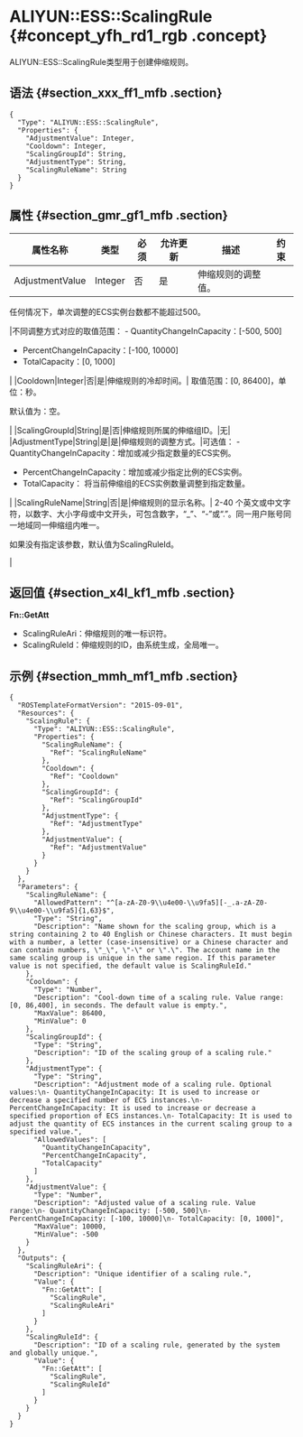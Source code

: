 # ALIYUN::ESS::ScalingRule {#concept_yfh_rd1_rgb .concept}

ALIYUN::ESS::ScalingRule类型用于创建伸缩规则。

## 语法 {#section_xxx_ff1_mfb .section}

```language-json
{
  "Type": "ALIYUN::ESS::ScalingRule",
  "Properties": {
    "AdjustmentValue": Integer,
    "Cooldown": Integer,
    "ScalingGroupId": String,
    "AdjustmentType": String,
    "ScalingRuleName": String
  }
}
```

## 属性 {#section_gmr_gf1_mfb .section}

|属性名称|类型|必须|允许更新|描述|约束|
|----|--|--|----|--|--|
|AdjustmentValue|Integer|否|是| 伸缩规则的调整值。

 任何情况下，单次调整的ECS实例台数都不能超过500。

 |不同调整方式对应的取值范围： -   QuantityChangeInCapacity：\[-500, 500\]
-   PercentChangeInCapacity：\[-100, 10000\]
-   TotalCapacity：\[0, 1000\]

 |
|Cooldown|Integer|否|是|伸缩规则的冷却时间。| 取值范围：\[0, 86400\]，单位：秒。

 默认值为：空。

 |
|ScalingGroupId|String|是|否|伸缩规则所属的伸缩组ID。|无|
|AdjustmentType|String|是|是|伸缩规则的调整方式。|可选值： -   QuantityChangeInCapacity：增加或减少指定数量的ECS实例。
-   PercentChangeInCapacity：增加或减少指定比例的ECS实例。
-   TotalCapacity： 将当前伸缩组的ECS实例数量调整到指定数量。

 |
|ScalingRuleName|String|否|是|伸缩规则的显示名称。| 2-40 个英文或中文字符，以数字、大小字母或中文开头，可包含数字，“\_”、“-”或“.”。同一用户账号同一地域同一伸缩组内唯一。

 如果没有指定该参数，默认值为ScalingRuleId。

 |

## 返回值 {#section_x4l_kf1_mfb .section}

**Fn::GetAtt**

-   ScalingRuleAri：伸缩规则的唯一标识符。
-   ScalingRuleId：伸缩规则的ID，由系统生成，全局唯一。

## 示例 {#section_mmh_mf1_mfb .section}

```language-json
{
  "ROSTemplateFormatVersion": "2015-09-01",
  "Resources": {
    "ScalingRule": {
      "Type": "ALIYUN::ESS::ScalingRule",
      "Properties": {
        "ScalingRuleName": {
          "Ref": "ScalingRuleName"
        },
        "Cooldown": {
          "Ref": "Cooldown"
        },
        "ScalingGroupId": {
          "Ref": "ScalingGroupId"
        },
        "AdjustmentType": {
          "Ref": "AdjustmentType"
        },
        "AdjustmentValue": {
          "Ref": "AdjustmentValue"
        }
      }
    }
  },
  "Parameters": {
    "ScalingRuleName": {
      "AllowedPattern": "^[a-zA-Z0-9\\u4e00-\\u9fa5][-_.a-zA-Z0-9\\u4e00-\\u9fa5]{1,63}$",
      "Type": "String",
      "Description": "Name shown for the scaling group, which is a string containing 2 to 40 English or Chinese characters. It must begin with a number, a letter (case-insensitive) or a Chinese character and can contain numbers, \"_\", \"-\" or \".\". The account name in the same scaling group is unique in the same region. If this parameter value is not specified, the default value is ScalingRuleId."
    },
    "Cooldown": {
      "Type": "Number",
      "Description": "Cool-down time of a scaling rule. Value range: [0, 86,400], in seconds. The default value is empty.",
      "MaxValue": 86400,
      "MinValue": 0
    },
    "ScalingGroupId": {
      "Type": "String",
      "Description": "ID of the scaling group of a scaling rule."
    },
    "AdjustmentType": {
      "Type": "String",
      "Description": "Adjustment mode of a scaling rule. Optional values:\n- QuantityChangeInCapacity: It is used to increase or decrease a specified number of ECS instances.\n- PercentChangeInCapacity: It is used to increase or decrease a specified proportion of ECS instances.\n- TotalCapacity: It is used to adjust the quantity of ECS instances in the current scaling group to a specified value.",
      "AllowedValues": [
        "QuantityChangeInCapacity",
        "PercentChangeInCapacity",
        "TotalCapacity"
      ]
    },
    "AdjustmentValue": {
      "Type": "Number",
      "Description": "Adjusted value of a scaling rule. Value range:\n- QuantityChangeInCapacity: [-500, 500]\n- PercentChangeInCapacity: [-100, 10000]\n- TotalCapacity: [0, 1000]",
      "MaxValue": 10000,
      "MinValue": -500
    }
  },
  "Outputs": {
    "ScalingRuleAri": {
      "Description": "Unique identifier of a scaling rule.",
      "Value": {
        "Fn::GetAtt": [
          "ScalingRule",
          "ScalingRuleAri"
        ]
      }
    },
    "ScalingRuleId": {
      "Description": "ID of a scaling rule, generated by the system and globally unique.",
      "Value": {
        "Fn::GetAtt": [
          "ScalingRule",
          "ScalingRuleId"
        ]
      }
    }
  }
}
```

